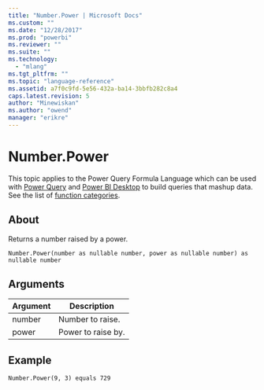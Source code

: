 ```yaml
---
title: "Number.Power | Microsoft Docs"
ms.custom: ""
ms.date: "12/28/2017"
ms.prod: "powerbi"
ms.reviewer: ""
ms.suite: ""
ms.technology: 
  - "mlang"
ms.tgt_pltfrm: ""
ms.topic: "language-reference"
ms.assetid: a7f0c9fd-5e56-432a-ba14-3bbfb282c8a4
caps.latest.revision: 5
author: "Minewiskan"
ms.author: "owend"
manager: "erikre"
---
```

# Number.Power
This topic applies to the Power Query Formula Language which can be used with [Power Query](https://support.office.com/article/Introduction-to-Microsoft-Power-Query-for-Excel-6E92E2F4-2079-4E1F-BAD5-89F6269CD605) and [Power BI Desktop](http://go.microsoft.com/fwlink/p/?LinkId=618607) to build queries that mashup data. See the list of [function categories](https://msdn.microsoft.com/en-us/library/mt211003.aspx).  
  
## About  
Returns a number raised by a power.  
  
```  
Number.Power(number as nullable number, power as nullable number) as nullable number  
```  
  
## Arguments  
  
|Argument|Description|  
|------------|---------------|  
|number|Number to raise.|  
|power|Power to raise by.|  
  
## Example  
  
```  
Number.Power(9, 3) equals 729  
```  
